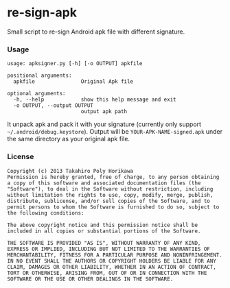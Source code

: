 re-sign-apk
===========

Small script to re-sign Android apk file with different signature.

### Usage
```
usage: apksigner.py [-h] [-o OUTPUT] apkfile

positional arguments:
  apkfile               Original Apk file

optional arguments:
  -h, --help            show this help message and exit
  -o OUTPUT, --output OUTPUT
                        output apk path
```

It unpack apk and pack it with your signature (currently only support `~/.android/debug.keystore`). Output will be `YOUR-APK-NAME-signed.apk` under the same directory as your original apk file.

### License
```
Copyright (c) 2013 Takahiro Poly Horikawa
Permission is hereby granted, free of charge, to any person obtaining a copy of this software and associated documentation files (the "Software"), to deal in the Software without restriction, including without limitation the rights to use, copy, modify, merge, publish, distribute, sublicense, and/or sell copies of the Software, and to permit persons to whom the Software is furnished to do so, subject to the following conditions:

The above copyright notice and this permission notice shall be included in all copies or substantial portions of the Software.

THE SOFTWARE IS PROVIDED "AS IS", WITHOUT WARRANTY OF ANY KIND, EXPRESS OR IMPLIED, INCLUDING BUT NOT LIMITED TO THE WARRANTIES OF MERCHANTABILITY, FITNESS FOR A PARTICULAR PURPOSE AND NONINFRINGEMENT. IN NO EVENT SHALL THE AUTHORS OR COPYRIGHT HOLDERS BE LIABLE FOR ANY CLAIM, DAMAGES OR OTHER LIABILITY, WHETHER IN AN ACTION OF CONTRACT, TORT OR OTHERWISE, ARISING FROM, OUT OF OR IN CONNECTION WITH THE SOFTWARE OR THE USE OR OTHER DEALINGS IN THE SOFTWARE.
```
